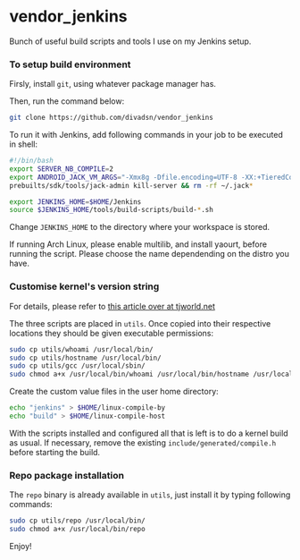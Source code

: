 # vendor_jenkins
Bunch of useful build scripts and tools I use on my Jenkins setup.

### To setup build environment

Firsly, install `git`, using whatever package manager has.

Then, run the command below:

```bash
git clone https://github.com/divadsn/vendor_jenkins
```

To run it with Jenkins, add following commands in your job to be executed in shell:

```bash
#!/bin/bash
export SERVER_NB_COMPILE=2
export ANDROID_JACK_VM_ARGS="-Xmx8g -Dfile.encoding=UTF-8 -XX:+TieredCompilation"
prebuilts/sdk/tools/jack-admin kill-server && rm -rf ~/.jack*

export JENKINS_HOME=$HOME/Jenkins
source $JENKINS_HOME/tools/build-scripts/build-*.sh
```

Change `JENKINS_HOME` to the directory where your workspace is stored.

If running Arch Linux, please enable multilib, and install yaourt, before running the script.
Please choose the name dependending on the distro you have.


### Customise kernel's version string

For details, please refer to [this article over at tjworld.net](http://tjworld.net/wiki/linux/kernel/build/customiseversionstring)

The three scripts are placed in `utils`. Once copied into their respective locations they should be given executable permissions:

```bash
sudo cp utils/whoami /usr/local/bin/
sudo cp utils/hostname /usr/local/bin/
sudo cp utils/gcc /usr/local/sbin/
sudo chmod a+x /usr/local/bin/whoami /usr/local/bin/hostname /usr/local/sbin/gcc
```

Create the custom value files in the user home directory:

```bash
echo "jenkins" > $HOME/linux-compile-by
echo "build" > $HOME/linux-compile-host
```

With the scripts installed and configured all that is left is to do a kernel build as usual. If necessary, remove the existing `include/generated/compile.h` before starting the build.

### Repo package installation

The `repo` binary is already available in `utils`, just install it by typing following commands:

```bash
sudo cp utils/repo /usr/local/bin/
sudo chmod a+x /usr/local/bin/repo
```

Enjoy!
